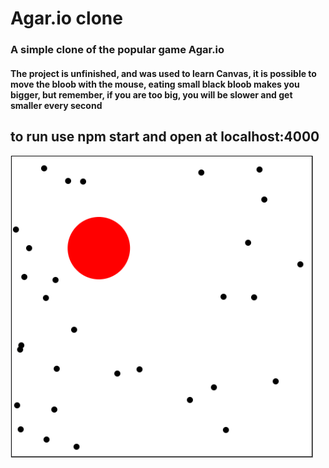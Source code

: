 # Agar.io clone
### A simple clone of the popular game Agar.io
#### The project is unfinished, and was used to learn Canvas, it is possible to move the bloob with the mouse, eating small black bloob makes you bigger, but remember, if you are too big, you will be slower and get smaller every second
## to run use npm start and open at localhost:4000
![img.png](img.png)